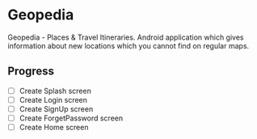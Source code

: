 # Geopedia
Geopedia - Places &amp; Travel Itineraries. Android application which gives information about new locations which you cannot find on regular maps.

## Progress

- [ ]  Create Splash screen
- [ ] Create Login screen
- [ ] Create SignUp screen
- [ ] Create ForgetPassword screen
- [ ] Create Home screen
